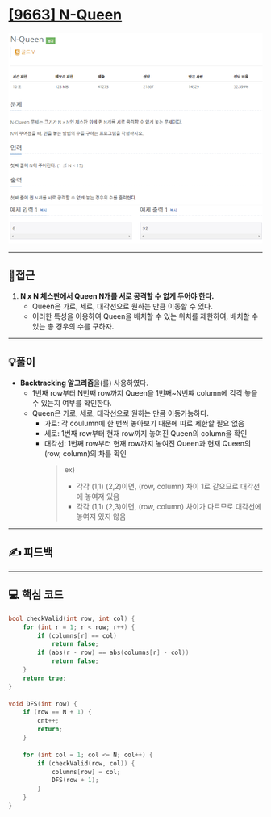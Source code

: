 # [[9663] N-Queen](https://www.acmicpc.net/problem/9663)

![](imgs/1.PNG)
![](imgs/2.PNG)
___
## 🤔접근
1. <B>N x N 체스판에서 Queen N개를 서로 공격할 수 없게 두어야 한다.</B>
	- Queen은 가로, 세로, 대각선으로 원하는 만큼 이동할 수 있다.
	- 이러한 특성을 이용하여 Queen을 배치할 수 있는 위치를 제한하여, 배치할 수 있는 총 경우의 수를 구하자.
___
## 💡풀이
- <b>Backtracking 알고리즘</b>을(를) 사용하였다.
	- 1번째 row부터 N번째 row까지 Queen을 1번째~N번쨰 column에 각각 놓을 수 있는지 여부를 확인한다.
	- Queen은 가로, 세로, 대각선으로 원하는 만큼 이동가능하다.
		- 가로: 각 coulumn에 한 번씩 놓아보기 때문에 따로 제한할 필요 없음
		- 세로: 1번째 row부터 현재 row까지 놓여진 Queen의 column을 확인
		- 대각선: 1번째 row부터 현재 row까지 놓여진 Queen과 현재 Queen의 (row, column)의 차를 확인
			> ex) 
			> - 각각 (1,1) (2,2)이면, (row, column) 차이 1로 같으므로 대각선에 놓여져 있음
			> - 각각 (1,1) (2,3)이면, (row, column) 차이가 다르므로 대각선에 놓여져 있지 않음

___
## ✍ 피드백
___
## 💻 핵심 코드
```c++
bool checkValid(int row, int col) {
	for (int r = 1; r < row; r++) {
		if (columns[r] == col)
			return false;
		if (abs(r - row) == abs(columns[r] - col))
			return false;
	}
	return true;
}

void DFS(int row) {	
	if (row == N + 1) {
		cnt++;
		return;
	}

	for (int col = 1; col <= N; col++) {
		if (checkValid(row, col)) {
			columns[row] = col;
			DFS(row + 1);
		}
	}
}
```